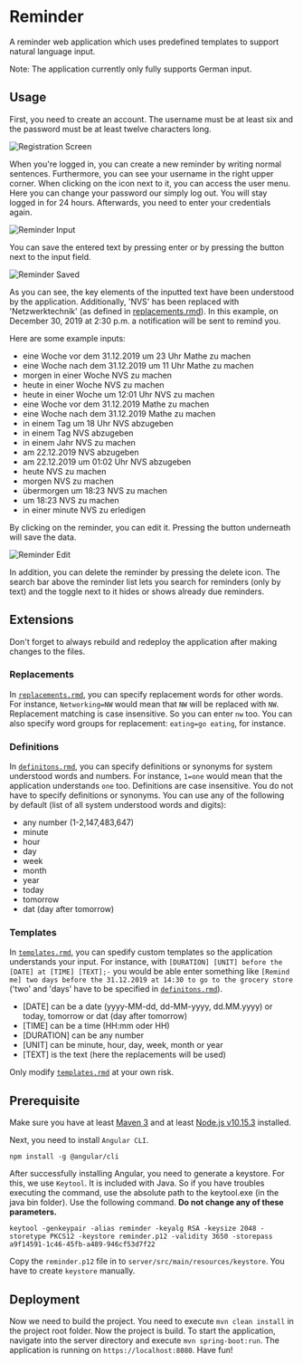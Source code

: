 # Reminder
A reminder web application which uses predefined templates to support natural language input.

Note: The application currently only fully supports German input.  

## Usage
First, you need to create an account. The username must be at least six and the password must be at least twelve characters long. 

![Registration Screen](https://user-images.githubusercontent.com/51756146/71550199-f217cc80-29ca-11ea-9991-b8a7c8b925ee.PNG)

When you're logged in, you can create a new reminder by writing normal sentences. Furthermore, you can see your username 
in the right upper corner. When clicking on the icon next to it, you can access the user menu. Here you can change your 
password our simply log out. You will stay logged in for 24 hours. Afterwards, you need to enter your credentials again. 

![Reminder Input](https://user-images.githubusercontent.com/51756146/71550201-f47a2680-29ca-11ea-91b1-0a578e2192d0.PNG)

You can save the entered text by pressing enter or by pressing the button next to the input field.

![Reminder Saved](https://user-images.githubusercontent.com/51756146/71550202-f5ab5380-29ca-11ea-97b8-c2bf647488a0.PNG)

As you can see, the key elements of the inputted text have been understood by the application. Additionally, 'NVS' has been replaced with 'Netzwerktechnik' (as defined in [replacements.rmd](server/src/main/resources/replacements.rmd)). In this example, on December
30, 2019 at 2:30 p.m. a notification will be sent to remind you.

Here are some example inputs:

* eine Woche vor dem 31.12.2019 um 23 Uhr Mathe zu machen
* eine Woche nach dem 31.12.2019 um 11 Uhr Mathe zu machen
* morgen in einer Woche NVS zu machen
* heute in einer Woche NVS zu machen
* heute in einer Woche um 12:01 Uhr NVS zu machen
* eine Woche vor dem 31.12.2019 Mathe zu machen
* eine Woche nach dem 31.12.2019 Mathe zu machen
* in einem Tag um 18 Uhr NVS abzugeben
* in einem Tag NVS abzugeben
* in einem Jahr NVS zu machen
* am 22.12.2019 NVS abzugeben
* am 22.12.2019 um 01:02 Uhr NVS abzugeben
* heute NVS zu machen
* morgen NVS zu machen
* übermorgen um 18:23 NVS zu machen
* um 18:23 NVS zu machen
* in einer minute NVS zu erledigen

By clicking on the reminder, you can edit it. Pressing the button underneath will save the data.

![Reminder Edit](https://user-images.githubusercontent.com/51756146/71550200-f348f980-29ca-11ea-9475-bc5e9d06b20a.PNG)

In addition, you can delete the reminder by pressing the delete icon. The search bar above the reminder list lets you search
for reminders (only by text) and the toggle next to it hides or shows already due reminders.

## Extensions

Don't forget to always rebuild and redeploy the application after making changes to the files.

### Replacements
In [`replacements.rmd`](server/src/main/resources/replacements.rmd), you can specify replacement words for other words. For instance, `Networking=NW` would mean that `NW` will be replaced with `NW`. Replacement matching is case insensitive. So you can enter `nw` too. You can also specify word groups for replacement: `eating=go eating`, for instance.

### Definitions
In [`definitons.rmd`](server/src/main/resources/definitions.rmd), you can specify definitions or synonyms for system understood words and numbers. For instance, `1=one` would mean that the application understands `one` too. Definitions are case insensitive. You do not have to specify definitions or synonyms. You can use any of the following by default (list of all system understood words and digits):
* any number (1-2,147,483,647)
* minute
* hour
* day
* week
* month
* year
* today
* tomorrow
* dat (day after tomorrow)

### Templates
In [`templates.rmd`](server/src/main/resources/templates.rmd), you can spedify custom templates so the application understands your input. For instance, with `[DURATION] [UNIT] before the [DATE] at [TIME] [TEXT];-` you would be able enter something like `[Remind me] two days before the 31.12.2019 at 14:30 to go to the grocery store` ('two' and 'days' have to be specified in [`definitons.rmd`](server/src/main/resources/definitions.rmd)).

* [DATE] can be a date (yyyy-MM-dd, dd-MM-yyyy, dd.MM.yyyy) or today, tomorrow or dat (day after tomorrow)
* [TIME] can be a time (HH:mm oder HH)
* [DURATION] can be any number
* [UNIT] can be minute, hour, day, week, month or year
* [TEXT] is the text (here the replacements will be used)

Only modify [`templates.rmd`](server/src/main/resources/templates.rmd) at your own risk.

## Prerequisite
Make sure you have at least [Maven 3](https://maven.apache.org/download.cgi) and at least [Node.js v10.15.3](https://nodejs.org/en/) installed.

Next, you need to install `Angular CLI`.
```
npm install -g @angular/cli
```

After successfully installing Angular, you need to generate a keystore. For this, we use `Keytool`. It is included with Java. So if you have troubles executing the command, use the absolute path to the keytool.exe (in the java bin folder). 
Use the following command. **Do not change any of these parameters.** 
```
keytool -genkeypair -alias reminder -keyalg RSA -keysize 2048 -storetype PKCS12 -keystore reminder.p12 -validity 3650 -storepass a9f14591-1c46-45fb-a489-946cf53d7f22
```
Copy the `reminder.p12` file in to `server/src/main/resources/keystore`. You have to create `keystore` manually.

## Deployment
Now we need to build the project. You need to execute ```mvn clean install``` in the project root folder.
Now the project is build. To start the application, navigate into the server directory and execute ```mvn spring-boot:run```. The application is running on `https://localhost:8080`. Have fun!
